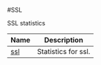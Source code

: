 #SSL

SSL statistics


<table><thead><tr><th>Name</th><th>Description</th></tr></thead><tbody><tr><td><a href="../../../statistics/ssl/ssl/ssl">ssl</a></td><td>Statistics for ssl.</td><tr></tbody></table>
